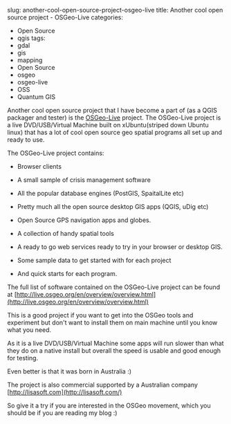 slug: another-cool-open-source-project-osgeo-live
title: Another cool open source project - OSGeo-Live
categories:
- Open Source
- qgis
tags:
- gdal
- gis
- mapping
- Open Source
- osgeo
- osgeo-live
- OSS
- Quantum GIS

Another cool open source project that I have become a part of (as a QGIS packager and tester) is the [OSGeo-Live](http://live.osgeo.org/en/index.html) project.  The OSGeo-Live project is a live DVD/USB/Virtual Machine built on xUbuntu(striped down Ubuntu linux) that has a lot of cool open source geo spatial programs all set up and ready to use.

The OSGeo-Live project contains:



	
  * Browser clients

	
  * A small sample of crisis management software

	
  * All the popular database engines (PostGIS, SpaitalLite etc)

	
  * Pretty much all the open source desktop GIS apps (QGIS, uDig etc)

	
  * Open Source GPS navigation apps and globes.

	
  * A collection of handy spatial tools

	
  * A ready to go web services ready to try in your browser or desktop GIS.

	
  * Some sample data to get started with for each project

	
  * And quick starts for each program.


The full list of software contained on the OSGeo-Live project can be found at [http://live.osgeo.org/en/overview/overview.html](http://live.osgeo.org/en/overview/overview.html)

This is a good project if you want to get into the OSGeo tools and experiment but don't want to install them on main machine until you know what you need.

As it is a live DVD/USB/Virtual Machine some apps will run slower than what they do on a native install but overall the speed is usable and good enough for testing.

Even better is that it was born in Australia :)

The project is also commercial supported by a Australian company [http://lisasoft.com](http://lisasoft.com/)

So give it a try if you are interested in the OSGeo movement, which you should be if you are reading my blog :)
